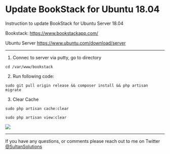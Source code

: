 # Update BookStack for Ubuntu 18.04

Instruction to update BookStack for Ubuntu Server 18.04

Bookstack: https://www.bookstackapp.com/

Ubuntu Server https://www.ubuntu.com/download/server

----




1) Connec to server via putty, go to directory

`cd /var/www/bookstack`

2) Run following code:

`sudo git pull origin release && composer install && php artisan migrate`

3) Clear Cache

`sudo php artisan cache:clear`


`sudo php artisan view:clear`



<img src="https://i.imgur.com/nAd5z1w.png">


----

If you have any questions, or comments please reach out to me on Twitter <a href="https://twitter.com/sultansolutions"> @SultanSolutions </a> 

